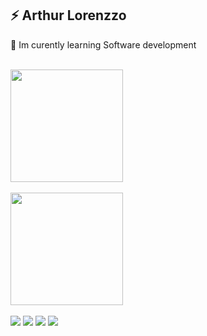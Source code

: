 <h2>⚡ Arthur Lorenzzo</h2>

📖 Im curently learning Software development

<br>
<div>
  <a href="https://github.com/ArthurLorenzzo">
  <img height="180em" align="center" src="https://github-readme-stats.vercel.app/api?username=ArthurLorenzzo&show_icons=true&theme=cobalt2&include_all_commits=true&count_private=true"/>
  <br><br>
  <img height="180em" src="https://github-readme-stats.vercel.app/api/top-langs/?username=ArthurLorenzzo&layout=compact&langs_count=7&theme=cobalt2"/>
</div>


<br>

<div> 
  <a href="https://instagram.com/arthurlz__" target="_blank"><img src="https://img.shields.io/badge/-Instagram-%23E4405F?style=for-the-badge&logo=instagram&logoColor=white" target="_blank"></a>
 	<a href="https://www.twitch.tv/andreabdo12" target="_blank"><img src="https://img.shields.io/badge/Twitch-9146FF?style=for-the-badge&logo=twitch&logoColor=white" target="_blank"></a>
  <a href = "mailto:arthurlbo11@gmail.com"><img src="https://img.shields.io/badge/-Gmail-%23333?style=for-the-badge&logo=gmail&logoColor=white" target="_blank"></a>
  <a href="https://www.linkedin.com/in/arthur-lorenzzo-42465a213" target="_blank"><img src="https://img.shields.io/badge/-LinkedIn-%230077B5?style=for-the-badge&logo=linkedin&logoColor=white" target="_blank"></a> 
 
 
</div>

